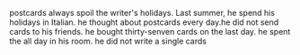 postcards always spoil the writer's holidays. Last summer, he spend his holidays in Italian. he thought about postcards every day.he did not send cards to his friends. he bought thirty-senven cards on  the last day. he spent the all day in his room. he did not write a single cards
